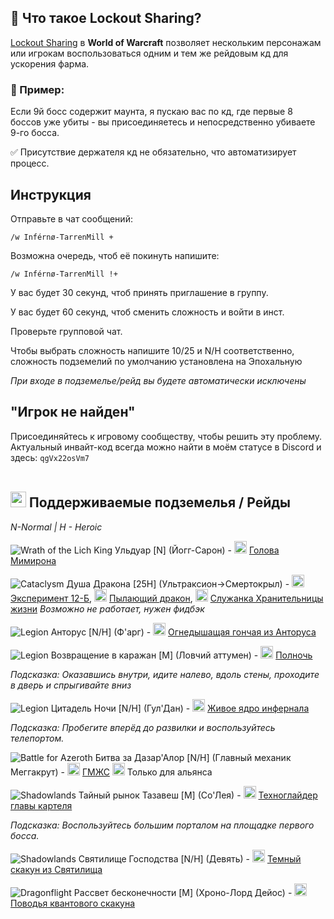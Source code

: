 ## 🎯 Что такое Lockout Sharing?  
[Lockout Sharing](https://wowpedia.fandom.com/wiki/Raid_lockout) в **World of Warcraft** позволяет нескольким персонажам или игрокам воспользоваться одним и тем же рейдовым кд для ускорения фарма.

### 🔹 Пример:  
Если 9й босс содержит маунта, я пускаю вас по кд, где первые 8 боссов уже убиты - вы присоединяетесь и непосредственно убиваете 9-го босса.  

✅ Присутствие держателя кд не обязательно, что автоматизирует процесс.


## Инструкция

Отправьте в чат сообщений:

`/w Inférnø-TarrenMill +`

Возможна очередь, чтоб её покинуть напишите:

`/w Inférnø-TarrenMill !+`

У вас будет 30 секунд, чтоб принять приглашение в группу.

У вас будет 60 секунд, чтоб сменить сложность и войти в инст.

Проверьте групповой чат.

Чтобы выбрать сложность напишите 10/25 и N/H соответственно, сложность подземелий по умолчанию установлена на Эпохальную

*При входе в подземелье/рейд вы будете автоматически исключены*

## "Игрок не найден"

Присоединяйтесь к игровому сообществу, чтобы решить эту проблему. Актуальный инвайт-код всегда можно найти в моём статусе в Discord и здесь: `qgVx22osVm7`
<br><br>



## <img src="https://github.com/user-attachments/assets/42d54c34-21f8-41d3-940f-328bc1a3e1c9" width="25" height="25"> **Поддерживаемые подземелья / Рейды** 

*N-Normal | H - Heroic*

![Wrath of the Lich King](https://wow.zamimg.com/images/icons/expansions/wotlk.gif) Ульдуар [N] (Йогг-Сарон) - <img src="https://wow.zamimg.com/images/wow/icons/large/inv_misc_enggizmos_03.jpg" width="20" height="20"> <a href="https://www.wowhead.com/item=45693/mimirons-head" target="_blank">Голова Мимирона</a>

![Cataclysm](https://wow.zamimg.com/images/icons/expansions/cata.gif) Душа Дракона [25H] (Ультраксион->Смертокрыл) - <img src="https://wow.zamimg.com/images/wow/icons/large/ability_mount_drake_twilight.jpg" width="20" height="20"> <a href="https://www.wowhead.com/item=78919/experiment-12-b" target="_blank">Эксперимент 12-Б</a>, <img src="https://wow.zamimg.com/images/wow/icons/large/ability_mount_drake_red.jpg" width="20" height="20"> <a href="https://www.wowhead.com/item=77067/reins-of-the-blazing-drake" target="_blank">Пылающий дракон</a>, <img src="https://wow.zamimg.com/images/wow/icons/large/ability_mount_drake_red.jpg" width="20" height="20"> <a href="https://www.wowhead.com/item=77069/life-binders-handmaiden" target="_blank">Служанка Хранительницы жизни</a>  *Возможно не работает, нужен фидбэк*

![Legion](https://wow.zamimg.com/images/icons/expansions/legion.png) Анторус [N/H] (Ф'aрг) - <img src="https://wow.zamimg.com/images/wow/icons/large/inv_felhound3_shadow_fire.jpg" width="20" height="20"> <a href="https://www.wowhead.com/item=152816/antoran-charhound" target="_blank">Огнедышащая гончая из Анторуса</a>

![Legion](https://wow.zamimg.com/images/icons/expansions/legion.png) Возвращение в каражан [M] (Ловчий аттумен) - <img src="https://wow.zamimg.com/images/wow/icons/large/inv_skeletalwarhorse_black.jpg" width="20" height="20"> <a href="https://www.wowhead.com/item=142236/midnights-eternal-reins#dropped-by" target="_blank">Полночь</a>  

  *Подсказка: Оказавшись внутри, идите налево, вдоль стены, проходите в дверь и спрыгивайте вниз*

![Legion](https://wow.zamimg.com/images/icons/expansions/legion.png) Цитадель Ночи [N/H] (Гул'Дан) - <img src="https://wow.zamimg.com/images/wow/icons/large/inv_infernalmountgreen.jpg" width="20" height="20"> <a href="https://www.wowhead.com/item=137574/living-infernal-core" target="_blank">Живое ядро инфернала</a>

  *Подсказка: Пробегите вперёд до развилки и воспользуйтесь телепортом.*

![Battle for Azeroth](https://wow.zamimg.com/images/icons/expansions/bfa.png) Битва за Дазар'Алор [N/H] (Главный механик Меггакрут) - <img src="https://wow.zamimg.com/images/wow/icons/large/achievement_dungeon_coinoperatedcrowdpummeler.jpg" width="20" height="20"> <a href="https://www.wowhead.com/item=166518/g-m-o-d" target="_blank">ГМЖС</a> <img src="https://warcraft.wiki.gg/images/6/60/AllianceLogo.png" width="20" height="20"> Только для альянса


![Shadowlands](https://wow.zamimg.com/images/icons/expansions/sl.png) Тайный рынок Тазавеш [M] (Со'Лея) - <img src="https://wow.zamimg.com/images/wow/icons/large/inv_brokermount_dark.jpg" width="20" height="20"> <a href="https://www.wowhead.com/item=186638/cartel-masters-gearglider" target="_blank">Техноглайдер главы картеля</a>

  *Подсказка: Воспользуйтесь большим порталом на площадке первого босса.*

![Shadowlands](https://wow.zamimg.com/images/icons/expansions/sl.png) Святилище Господства [N/H] (Девять) - <img src="https://wow.zamimg.com/images/wow/icons/large/ability_mount_mawhorsespikes_purple.jpg" width="20" height="20"> <a href="https://www.wowhead.com/item=186656/sanctum-gloomchargers-reins" target="_blank">Темный скакун из Святилища</a>

![Dragonflight](https://wow.zamimg.com/images/icons/expansions/df.png) Рассвет бесконечности [M] (Хроно-Лорд Дейос) - <img src="https://wow.zamimg.com/images/wow/icons/large/spell_tailor_mountspeedup01.jpg" width="20" height="20"> <a href="https://www.wowhead.com/item=208216/reins-of-the-quantum-courser#contains" target="_blank">Поводья квантового скакуна</a>

